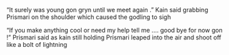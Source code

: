 “It surely was young gon gryn until we meet again .” Kain said grabbing Prismari on the shoulder which caused the godling to sigh 

“If you make anything cool or need my help tell me .... good bye for now gon !” Prismari said as kain still holding Prismari leaped into the air and shoot off like a bolt of lightning